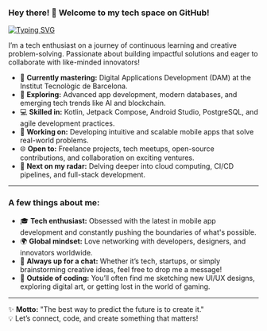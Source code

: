### Hey there! 👋 Welcome to my tech space on GitHub!

[![Typing SVG](https://readme-typing-svg.demolab.com?font=Fira+Code&weight=500&size=26&pause=1000&color=F7F7F7&width=435&lines=Tech+enthusiast+%7C+Mobile+App+Developer;Always+learning+%7C+Always+evolving!;Collaborate+%7C+Innovate+%7C+Create)](https://git.io/typing-svg)

I’m a tech enthusiast on a journey of continuous learning and creative problem-solving. Passionate about building impactful solutions and eager to collaborate with like-minded innovators!

- 🌱 **Currently mastering:** Digital Applications Development (DAM) at the Institut Tecnològic de Barcelona.
- 🚀 **Exploring:** Advanced app development, modern databases, and emerging tech trends like AI and blockchain.
- 💻 **Skilled in:** Kotlin, Jetpack Compose, Android Studio, PostgreSQL, and agile development practices.
- 🔧 **Working on:** Developing intuitive and scalable mobile apps that solve real-world problems.
- 🌐 **Open to:** Freelance projects, tech meetups, open-source contributions, and collaboration on exciting ventures.
- 🎯 **Next on my radar:** Delving deeper into cloud computing, CI/CD pipelines, and full-stack development.

---

### A few things about me:

- 🎓 **Tech enthusiast:** Obsessed with the latest in mobile app development and constantly pushing the boundaries of what's possible.
- 🌍 **Global mindset:** Love networking with developers, designers, and innovators worldwide.
- 💬 **Always up for a chat:** Whether it’s tech, startups, or simply brainstorming creative ideas, feel free to drop me a message!
- 🎨 **Outside of coding:** You’ll often find me sketching new UI/UX designs, exploring digital art, or getting lost in the world of gaming.

---

✨ **Motto:** "The best way to predict the future is to create it."  
💡 Let’s connect, code, and create something that matters!
